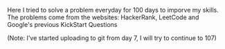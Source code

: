 Here I tried to solve a problem everyday for 100 days to imporve my skills.
The problems come from the websites: HackerRank, LeetCode and Google's previous KickStart Questions

(Note: I've started uploading to git from day 7, I will try to continue to 107)